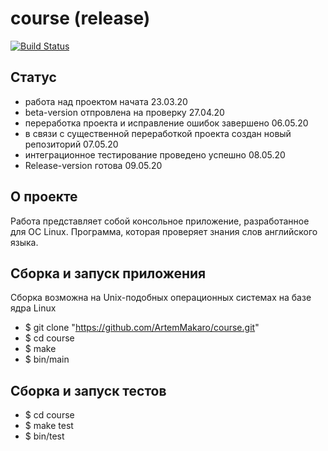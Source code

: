 # course (release)
[![Build Status](https://travis-ci.com/ArtemMakaro/course.svg?branch=master)](https://travis-ci.com/ArtemMakaro/course)

## Статус
* работа над проектом начата 23.03.20
* beta-version отпровлена на проверку 27.04.20
* переработка проекта и исправление ошибок завершено 06.05.20
* в связи с существенной переработкой проекта создан новый репозиторий 07.05.20
* интеграционное тестирование проведено успешно 08.05.20
* Release-version готова 09.05.20

## О проекте
Работа представляет собой консольное приложение, разработанное для ОС Linux. Программа, которая проверяет знания слов английского языка.

## Сборка и запуск приложения
Сборка возможна на Unix-подобных операционных системах на базе ядра Linux
* $ git clone "https://github.com/ArtemMakaro/course.git"
* $ cd course
* $ make
* $ bin/main
## Сборка и запуск тестов
* $ cd course
* $ make test
* $ bin/test
